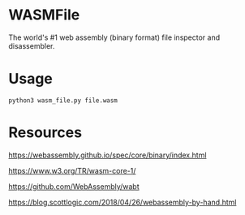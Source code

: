 # WASMFile

The world's #1 web assembly (binary format) file inspector and disassembler.

# Usage

`python3 wasm_file.py file.wasm`

# Resources

https://webassembly.github.io/spec/core/binary/index.html

https://www.w3.org/TR/wasm-core-1/

https://github.com/WebAssembly/wabt

https://blog.scottlogic.com/2018/04/26/webassembly-by-hand.html